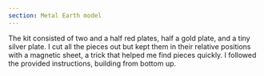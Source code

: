 ```yaml
---
section: Metal Earth model
---
```


The kit consisted of two and a half red plates, half a gold plate, and a tiny silver plate. I cut all the pieces out but kept them in their relative positions with a magnetic sheet, a trick that helped me find pieces quickly. I followed the provided instructions, building from bottom up.